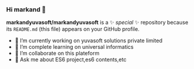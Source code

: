 ### Hi markand 👋


**markandyuvasoft/markandyuvasoft** is a ✨ _special_ ✨ repository because its `README.md` (this file) appears on your GitHub profile.

- 🔭 I’m currently working on yuvasoft solutions private limited
- 🌱 I’m complete learning  on universal informatics
- 👯 I’m collaborate on this plateform
- 💬 Ask me about  ES6 project,es6 contents,etc


